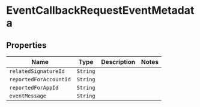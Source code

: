 

# EventCallbackRequestEventMetadata



## Properties

Name | Type | Description | Notes
------------ | ------------- | ------------- | -------------
| `relatedSignatureId` | ```String``` |    |  |
| `reportedForAccountId` | ```String``` |    |  |
| `reportedForAppId` | ```String``` |    |  |
| `eventMessage` | ```String``` |    |  |



